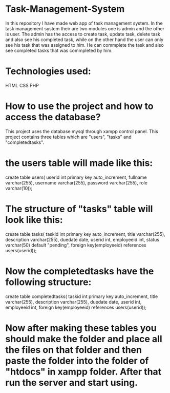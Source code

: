 # Task-Management-System
In this repository I have made web app of task management system.
In the task management system their are two modules one is admin and the other is user.
The admin has the access to create task, update task, delete task and also see his completed task, while on the other hand the user can only see his task that was assigned to him. He can commplete the task and also see completed tasks that was commpleted by him.
# Technologies used:
HTML
CSS
PHP
# How to use the project and how to access the database?
This project uses the database mysql through xampp control panel. 
This project contains three tables which are "users", "tasks" and "completedtasks".
# the users table will made like this:
create table users(
userid int primary key auto_increment,
fullname varchar(255),
username varchar(255),
password varchar(255),
role varchar(10));
# The structure of "tasks" table will look like this:
create table tasks(
taskid int primary key auto_increment,
title varchar(255),
description varchar(255),
duedate date,
userid int,
employeeid int,
status varchar(50) default "pending",
foreign key(employeeid) references users(userid));
# Now the completedtasks have the following structure:
create table completedtasks(
taskid int primary key auto_increment,
title varchar(255),
description varchar(255),
duedate date,
userid int,
employeeid int,
foreign key(employeeid) references users(userid));
# Now after making these tables you should make the folder and place all the files on that folder and then paste the folder into the folder of "htdocs" in xampp folder. After that run the server and start using.
